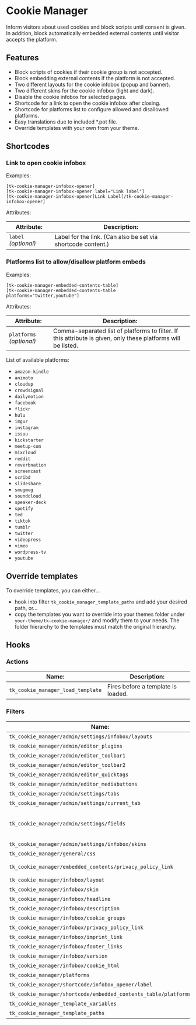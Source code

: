 # Cookie Manager
Inform visitors about used cookies and block scripts until consent is given.
In addition, block automatically embedded external contents until visitor accepts the platform.

## Features
* Block scripts of cookies if their cookie group is not accepted.
* Block embedding external contents if the platform is not accepted.
* Two different layouts for the cookie infobox (popup and banner).
* Two different skins for the cookie infobox (light and dark).
* Disable the cookie infobox for selected pages.
* Shortcode for a link to open the cookie infobox after closing.
* Shortcode for platforms list to configure allowed and disallowed platforms.
* Easy translations due to included *.pot file.
* Override templates with your own from your theme.

## Shortcodes
### Link to open cookie infobox
Examples:
```
[tk-cookie-manager-infobox-opener]
[tk-cookie-manager-infobox-opener label="Link label"]
[tk-cookie-manager-infobox-opener]Link Label[/tk-cookie-manager-infobox-opener]
```

Attributes:

| Attribute: | Description: |
| --- | --- |
| `label` _(optional)_ | Label for the link. (Can also be set via shortcode content.) |

### Platforms list to allow/disallow platform embeds
Examples:
```
[tk-cookie-manager-embedded-contents-table]
[tk-cookie-manager-embedded-contents-table platforms="twitter,youtube"]
```

Attributes:

| Attribute: | Description: |
| --- | --- |
| `platforms` _(optional)_ | Comma-separated list of platforms to filter. If this attribute is given, only these platforms will be listed. |

List of available platforms:
* `amazon-kindle`
* `animoto`
* `cloudup`
* `crowdsignal`
* `dailymotion`
* `facebook`
* `flickr`
* `hulu`
* `imgur`
* `instagram`
* `issuu`
* `kickstarter`
* `meetup-com`
* `mixcloud`
* `reddit`
* `reverbnation`
* `screencast`
* `scribd`
* `slideshare`
* `smugmug`
* `soundcloud`
* `speaker-deck`
* `spotify`
* `ted`
* `tiktok`
* `tumblr`
* `twitter`
* `videopress`
* `vimeo`
* `wordpress-tv`
* `youtube`

## Override templates
To override templates, you can either...
* hook into filter `tk_cookie_manager_template_paths` and add your desired path, or...
* copy the templates you want to override into your themes folder under `your-theme/tk-cookie-manager/` and modify them to your needs. The folder hierarchy to the templates must match the original hierarchy.

## Hooks
### Actions

| Name: | Description: |
| --- | --- |
| `tk_cookie_manager_load_template` | Fires before a template is loaded. |

### Filters

| Name: | Description: |
| --- | --- |
| `tk_cookie_manager/admin/settings/infobox/layouts` | Fires before the possible layouts are applied to the template. |
| `tk_cookie_manager/admin/editor_plugins` | Fires before applying editor plugins to settings page. |
| `tk_cookie_manager/admin/editor_toolbar1` | Fires before applying toolbar 1 elements to settings page. |
| `tk_cookie_manager/admin/editor_toolbar2` | Fires before applying toolbar 2 elements to settings page. |
| `tk_cookie_manager/admin/editor_quicktags` | Fires before applying quicktags flag to settings page. |
| `tk_cookie_manager/admin/editor_mediabuttons` | Fires before applying media buttons flag to settings page. |
| `tk_cookie_manager/admin/settings/tabs` | Fires before applying available tabs to options page. |
| `tk_cookie_manager/admin/settings/current_tab` | Fires before applying current tab to options page. |
| `tk_cookie_manager/admin/settings/fields` | Fires when the fields for the current tab are required. Returns an array of class names in order of appearance. The classes must extend `TimonKreis\CookieManager\Admin\Settings\Fields\AbstractField`. |
| `tk_cookie_manager/admin/settings/infobox/skins` | Fires before the possible skins are applied to the template. |
| `tk_cookie_manager/general/css` | Fires before applying custom CSS to frontend. |
| `tk_cookie_manager/embedded_contents/privacy_policy_link` | Fires before applying value of privacy policy link to the embedded container. |
| `tk_cookie_manager/infobox/layout` | Fires before applying layout to the infobox. |
| `tk_cookie_manager/infobox/skin` | Fires before applying skin to the infobox. |
| `tk_cookie_manager/infobox/headline` | Fires before applying headline to the infobox. |
| `tk_cookie_manager/infobox/description` | Fires before applying description to the infobox. |
| `tk_cookie_manager/infobox/cookie_groups` | Fires before applying cookie groups to the infobox. |
| `tk_cookie_manager/infobox/privacy_policy_link` | Fires before applying value of privacy policy link to the infobox. |
| `tk_cookie_manager/infobox/imprint_link` | Fires before applying value of imprint link to the infobox. |
| `tk_cookie_manager/infobox/footer_links` | Fires before applying footer links to the infobox. |
| `tk_cookie_manager/infobox/version` | Fires before applying version to the infobox. |
| `tk_cookie_manager/infobox/cookie_html` | Fires before applying cookie group HTML to the infobox. |
| `tk_cookie_manager/platforms` | Fires before returning available platforms. |
| `tk_cookie_manager/shortcode/infobox_opener/label` | Fires before applying infobox opener label to the link. |
| `tk_cookie_manager/shortcode/embedded_contents_table/platforms` | Fires before applying platforms to embedded contents table. |
| `tk_cookie_manager_template_variables` | Fires before the variables are applied to the template. |
| `tk_cookie_manager_template_paths` | Fires before the template is searched in the paths. |
